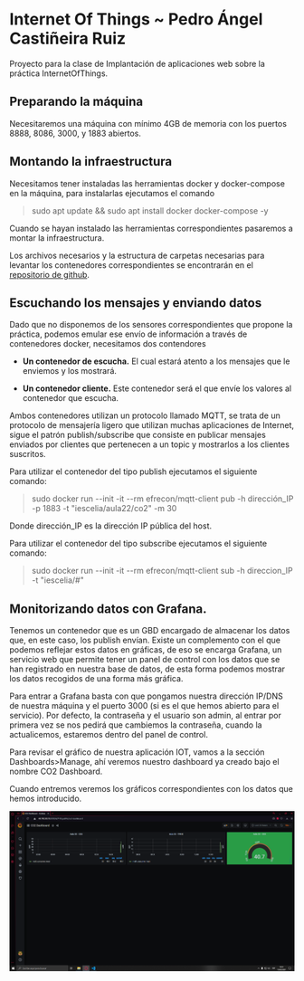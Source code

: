 # Internet Of Things ~ Pedro Ángel Castiñeira Ruiz

Proyecto para la clase de Implantación de aplicaciones web sobre la práctica InternetOfThings.

## Preparando la máquina

Necesitaremos una máquina con mínimo 4GB de memoria con los puertos 8888, 8086, 3000, y 1883 abiertos.

## Montando la infraestructura

Necesitamos tener instaladas las herramientas docker y docker-compose en la máquina, para instalarlas ejecutamos el comando

>sudo apt update && sudo apt install docker docker-compose -y

Cuando se hayan instalado las herramientas correspondientes pasaremos a montar la infraestructura.

Los archivos necesarios y la estructura de carpetas necesarias para levantar los contenedores correspondientes se encontrarán en el [repositorio de github](https://github.com/vaeruiz/iaw-IOT).

## Escuchando los mensajes y enviando datos

Dado que no disponemos de los sensores correspondientes que propone la práctica, podemos emular ese envío de información a través de contenedores docker, necesitamos dos contendores

- **Un contenedor de escucha.** El cual estará atento a los mensajes que le enviemos y los mostrará.

- **Un contenedor cliente.** Este contenedor será el que envíe los valores al contenedor que escucha.

Ambos contenedores utilizan un protocolo llamado MQTT, se trata de un protocolo de mensajería ligero que utilizan muchas aplicaciones de Internet, sigue el patrón publish/subscribe que consiste en publicar mensajes enviados por clientes que pertenecen a un topic y mostrarlos a los clientes suscritos.

Para utilizar el contenedor del tipo publish ejecutamos el siguiente comando:

>sudo docker run --init -it --rm efrecon/mqtt-client pub -h dirección_IP -p 1883 -t "iescelia/aula22/co2" -m 30

Donde dirección_IP es la dirección IP pública del host.

Para utilizar el contenedor del tipo subscribe ejecutamos el siguiente comando:

>sudo docker run --init -it --rm efrecon/mqtt-client sub -h direccion_IP -t "iescelia/#"

## Monitorizando datos con Grafana.

Tenemos un contenedor que es un GBD encargado de almacenar los datos que, en este caso, los publish envían. Existe un complemento con el que podemos reflejar estos datos en gráficas, de eso se encarga Grafana, un servicio web que permite tener un panel de control con los datos que se han registrado en nuestra base de datos, de esta forma podemos mostrar los datos recogidos de una forma más gráfica.

Para entrar a Grafana basta con que pongamos nuestra dirección IP/DNS de nuestra máquina y el puerto 3000 (si es el que hemos abierto para el servicio). Por defecto, la contraseña y el usuario son admin, al entrar por primera vez se nos pedirá que cambiemos la contraseña, cuando la actualicemos, estaremos dentro del panel de control.

Para revisar el gráfico de nuestra aplicación IOT, vamos a la sección Dashboards>Manage, ahí veremos nuestro dashboard ya creado bajo el nombre CO2 Dashboard.

Cuando entremos veremos los gráficos correspondientes con los datos que hemos introducido.

![Captura de demostración](/imagenes/captura1.png)
